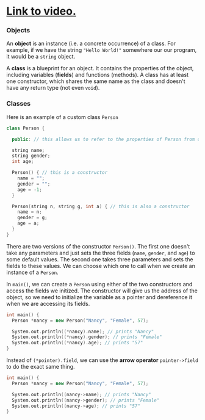 # [Link to video.](https://www.youtube.com/watch?v=jyTUJYjpfkM&list=PLVD25niNi0Bklbh7Po--kFFLXFxxoIDUJ)

### Objects

An **object** is an instance (i.e. a concrete occurrence) of a class. For example, if we have the string `"Hello World!"` somewhere our our program, it would be a `string` object. 

A **class** is a blueprint for an object. It contains the properties of the object, including variables (**fields**) and functions (methods). A class has at least one constructor, which shares the same name as the class and doesn't have any return type (not even `void`). 

### Classes

Here is an example of a custom class `Person`

```cpp
class Person {

  public: // this allows us to refer to the properties of Person from outside the class

  string name;
  string gender;
  int age;

  Person() { // this is a constructor
    name = ""; 
    gender = "";
    age = -1;
  }

  Person(string n, string g, int a) { // this is also a constructor
    name = n;
    gender = g;
    age = a;
  }
}
```

There are two versions of the constructor `Person()`. The first one doesn't take any parameters and just sets the three fields (`name`, `gender`, and `age`) to some default values. The second one takes three parameters and sets the fields to these values. We can choose which one to call when we create an instance of a `Person`.

In `main()`, we can create a `Person` using either of the two constructors and access the fields we initized. The constructor will give us the address of the object, so we need to initialize the variable as a pointer and dereference it when we are accessing its fields.

```cpp
int main() {
  Person *nancy = new Person("Nancy", "Female", 57);

  System.out.println((*nancy).name); // prints "Nancy"
  System.out.println((*nancy).gender); // prints "Female"
  System.out.println((*nancy).age); // prints "57"
} 
```

Instead of `(*pointer).field`, we can use the **arrow operator** `pointer->field` to do the exact same thing.


```cpp
int main() {
  Person *nancy = new Person("Nancy", "Female", 57);

  System.out.println((nancy->name); // prints "Nancy"
  System.out.println((nancy->gender); // prints "Female"
  System.out.println((nancy->age); // prints "57"
} 
```
